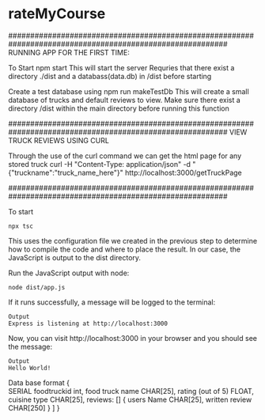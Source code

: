 # rateMyCourse
##########################################################################################################
RUNNING APP FOR THE FIRST TIME:

To Start
    npm start
This will start the server
Requries that there exist a directory ./dist and a databass(data.db) in /dist before starting

Create a test database using 
    npm run makeTestDb
This will create a small database of trucks and default reviews to view.
Make sure there exist a directory /dist within the main directory before running this function



##########################################################################################################
VIEW TRUCK REVIEWS USING CURL

Through the use of the curl command we can get the html page for any stored truck
    curl -H "Content-Type: application/json" -d "{\"truckname\":\"truck_name_here\"}" http://localhost:3000/getTruckPage

##########################################################################################################

To start


    npx tsc

This uses the configuration file we created in the previous step to determine how to compile the code and where to place the result. In our case, the JavaScript is output to the dist directory.

Run the JavaScript output with node:

    node dist/app.js

If it runs successfully, a message will be logged to the terminal:

    Output
    Express is listening at http://localhost:3000

Now, you can visit http://localhost:3000 in your browser and you should see the message:

    Output
    Hello World!

Data base format
{    
SERIAL foodtruckid int,
food truck name CHAR[25],
rating (out of 5) FLOAT,
cuisine type CHAR[25],
reviews: []
    {
    users Name CHAR[25],
    written review CHAR[250]
    }
    ]
}